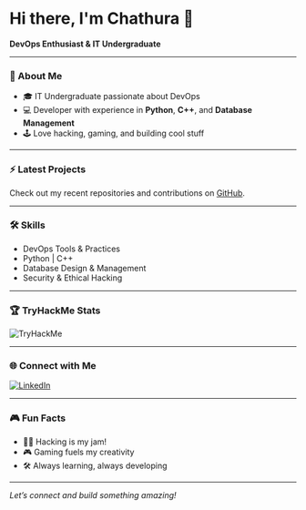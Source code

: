 




  



<!---
PrabashanaDev/PrabashanaDev is a ✨ special ✨ repository because its `README.md` (this file) appears on your GitHub profile.
You can click the Preview link to take a look at your changes.
--->
# Hi there, I'm Chathura 👋

**DevOps Enthusiast & IT Undergraduate**

---

### 🚀 About Me

- 🎓 IT Undergraduate passionate about DevOps
- 💻 Developer with experience in **Python**, **C++**, and **Database Management**
- 🕹️ Love hacking, gaming, and building cool stuff

---

### ⚡ Latest Projects

Check out my recent repositories and contributions on [GitHub](https://github.com/PrabashanaDev?tab=repositories).

---

### 🛠️ Skills

- DevOps Tools & Practices
- Python | C++
- Database Design & Management
- Security & Ethical Hacking

---

### 🏆 TryHackMe Stats


![TryHackMe](https://tryhackme-badges.s3.amazonaws.com/TekkaOfficial.png)

---

### 🌐 Connect with Me

[![LinkedIn](https://img.shields.io/badge/-LinkedIn-blue?logo=linkedin&style=flat-square)](https://www.linkedin.com/in/chathura-prabashana/)

---

### 🎮 Fun Facts

- 🕵️‍♂️ Hacking is my jam!
- 🎮 Gaming fuels my creativity
- 🛠️ Always learning, always developing

---

*Let’s connect and build something amazing!*
